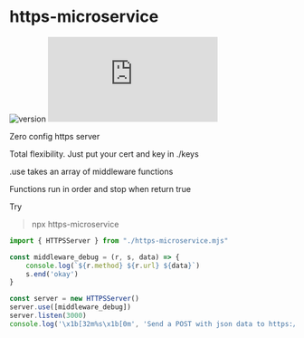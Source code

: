 # https-microservice
![version](https://d25lcipzij17d.cloudfront.net/badge.svg?id=js&type=6&v=1.0.2&x2=0)
![size](http://img.badgesize.io/digplan/https-microservice/master/https-microservice.mjs)

Zero config https server

Total flexibility. Just put your cert and key in ./keys

.use takes an array of middleware functions

Functions run in order and stop when return true

Try
> npx https-microservice

````js
import { HTTPSServer } from "./https-microservice.mjs"

const middleware_debug = (r, s, data) => {
    console.log(`${r.method} ${r.url} ${data}`)
    s.end('okay')
}

const server = new HTTPSServer()
server.use([middleware_debug])
server.listen(3000)
console.log('\x1b[32m%s\x1b[0m', 'Send a POST with json data to https://localhost:3000/')

````